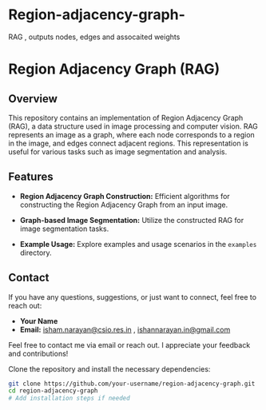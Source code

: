 # Region-adjacency-graph-
RAG , outputs nodes, edges and assocaited weights 
# Region Adjacency Graph (RAG)

## Overview

This repository contains an implementation of Region Adjacency Graph (RAG), a data structure used in image processing and computer vision. RAG represents an image as a graph, where each node corresponds to a region in the image, and edges connect adjacent regions. This representation is useful for various tasks such as image segmentation and analysis.

## Features

- **Region Adjacency Graph Construction:** Efficient algorithms for constructing the Region Adjacency Graph from an input image.
  
- **Graph-based Image Segmentation:** Utilize the constructed RAG for image segmentation tasks.

- **Example Usage:** Explore examples and usage scenarios in the `examples` directory.


## Contact

If you have any questions, suggestions, or just want to connect, feel free to reach out:

- **Your Name**
- **Email:** isham.narayan@csio.res.in , ishannarayan.in@gmail.com


Feel free to contact me via email or reach out. I appreciate your feedback and contributions!



Clone the repository and install the necessary dependencies:

```bash
git clone https://github.com/your-username/region-adjacency-graph.git
cd region-adjacency-graph
# Add installation steps if needed
